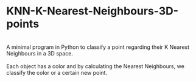 # KNN-K-Nearest-Neighbours-3D-points
\
A minimal program in Python to classify a point regarding their K Nearest Neighbours in a 3D space.\
\
Each object has a color and by calculating the Nearest Neighbours, we classify the color or a certain new point.
